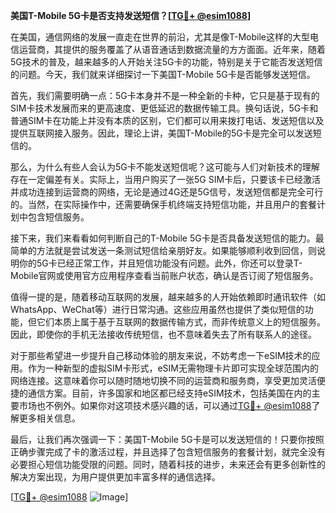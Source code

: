 **美国T-Mobile 5G卡是否支持发送短信？[[TG💪+ @esim1088](https://t.me/s/esim1088)]**

在美国，通信网络的发展一直走在世界的前沿，尤其是像T-Mobile这样的大型电信运营商，其提供的服务覆盖了从语音通话到数据流量的方方面面。近年来，随着5G技术的普及，越来越多的人开始关注5G卡的功能，特别是关于它能否发送短信的问题。今天，我们就来详细探讨一下美国T-Mobile 5G卡是否能够发送短信。

首先，我们需要明确一点：5G卡本身并不是一种全新的卡种，它只是基于现有的SIM卡技术发展而来的更高速度、更低延迟的数据传输工具。换句话说，5G卡和普通SIM卡在功能上并没有本质的区别，它们都可以用来拨打电话、发送短信以及提供互联网接入服务。因此，理论上讲，美国T-Mobile的5G卡是完全可以发送短信的。

那么，为什么有些人会认为5G卡不能发送短信呢？这可能与人们对新技术的理解存在一定偏差有关。实际上，当用户购买了一张5G SIM卡后，只要该卡已经激活并成功连接到运营商的网络，无论是通过4G还是5G信号，发送短信都是完全可行的。当然，在实际操作中，还需要确保手机终端支持短信功能，并且用户的套餐计划中包含短信服务。

接下来，我们来看看如何判断自己的T-Mobile 5G卡是否具备发送短信的能力。最简单的方法就是尝试发送一条测试短信给亲朋好友。如果能够顺利收到回信，则说明你的5G卡已经正常工作，并且短信功能没有问题。此外，你还可以登录T-Mobile官网或使用官方应用程序查看当前账户状态，确认是否订阅了短信服务。

值得一提的是，随着移动互联网的发展，越来越多的人开始依赖即时通讯软件（如WhatsApp、WeChat等）进行日常沟通。这些应用虽然也提供了类似短信的功能，但它们本质上属于基于互联网的数据传输方式，而非传统意义上的短信服务。因此，即使你的手机无法接收传统短信，也不意味着失去了所有联系人的途径。

对于那些希望进一步提升自己移动体验的朋友来说，不妨考虑一下eSIM技术的应用。作为一种新型的虚拟SIM卡形式，eSIM无需物理卡片即可实现全球范围内的网络连接。这意味着你可以随时随地切换不同的运营商和服务商，享受更加灵活便捷的通信方案。目前，许多国家和地区都已经支持eSIM技术，包括美国在内的主要市场也不例外。如果你对这项技术感兴趣的话，可以通过[TG💪+ @esim1088](https://t.me/s/esim1088)了解更多相关信息。

最后，让我们再次强调一下：美国T-Mobile 5G卡是可以发送短信的！只要你按照正确步骤完成了卡的激活过程，并且选择了包含短信服务的套餐计划，就完全没有必要担心短信功能受限的问题。同时，随着科技的进步，未来还会有更多创新性的解决方案出现，为用户提供更加丰富多样的通信选择。

[[TG💪+ @esim1088](https://t.me/s/esim1088) ![Image](https://i.postimg.cc/4NQfJmqS/Snipaste-2025-05-13-00-14-12.png)]